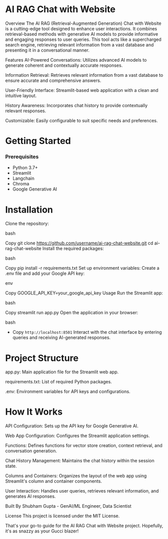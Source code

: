 # AI RAG Chat with Website
Overview
The AI RAG (Retrieval-Augmented Generation) Chat with Website is a cutting-edge tool designed to enhance user interactions. It combines retrieval-based methods with generative AI models to provide informative and engaging responses to user queries. This tool acts like a supercharged search engine, retrieving relevant information from a vast database and presenting it in a conversational manner.

Features
AI-Powered Conversations: Utilizes advanced AI models to generate coherent and contextually accurate responses.

Information Retrieval: Retrieves relevant information from a vast database to ensure accurate and comprehensive answers.

User-Friendly Interface: Streamlit-based web application with a clean and intuitive layout.

History Awareness: Incorporates chat history to provide contextually relevant responses.

Customizable: Easily configurable to suit specific needs and preferences.

# Getting Started
### Prerequisites
- Python 3.7+
- Streamlit
- Langchain
- Chroma
- Google Generative AI

# Installation
Clone the repository:

bash

Copy
git clone https://github.com/username/ai-rag-chat-website.git
cd ai-rag-chat-website
Install the required packages:

bash

Copy
pip install -r requirements.txt
Set up environment variables: Create a .env file and add your Google API key:

env

Copy
GOOGLE_API_KEY=your_google_api_key
Usage
Run the Streamlit app:

bash

Copy
streamlit run app.py
Open the application in your browser:

bash

- Copy
`http://localhost:8501`
Interact with the chat interface by entering queries and receiving AI-generated responses.

# Project Structure
app.py: Main application file for the Streamlit web app.

requirements.txt: List of required Python packages.

.env: Environment variables for API keys and configurations.

# How It Works
API Configuration: Sets up the API key for Google Generative AI.

Web App Configuration: Configures the Streamlit application settings.

Functions: Defines functions for vector store creation, context retrieval, and conversation generation.

Chat History Management: Maintains the chat history within the session state.

Columns and Containers: Organizes the layout of the web app using Streamlit's column and container components.

User Interaction: Handles user queries, retrieves relevant information, and generates AI responses.

Built By
Shubham Gupta - GenAI/ML Engineer, Data Scientist

License
This project is licensed under the MIT License.

That's your go-to guide for the AI RAG Chat with Website project. Hopefully, it's as snazzy as your Gucci blazer!
